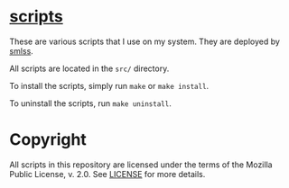 # [scripts](https://git.sr.ht/~smlavine/scripts)

These are various scripts that I use on my system. They are deployed by
[smlss](https://sr.ht/~smlavine/smlss).

All scripts are located in the `src/` directory.

To install the scripts, simply run `make` or `make install`.

To uninstall the scripts, run `make uninstall`.

# Copyright

All scripts in this repository are licensed under the terms of the
Mozilla Public License, v. 2.0. See [LICENSE][0] for more details.

[0]: https://git.sr.ht/~smlavine/scripts/tree/master/item/LICENSE
